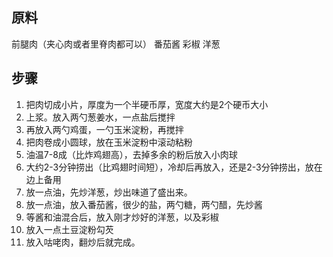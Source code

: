 ## 原料

前腿肉（夹心肉或者里脊肉都可以）
番茄酱
彩椒
洋葱

## 步骤

1. 把肉切成小片，厚度为一个半硬币厚，宽度大约是2个硬币大小
2. 上浆。放入两勺葱姜水，一点盐后搅拌
3. 再放入两勺鸡蛋，一勺玉米淀粉，再搅拌
4. 把肉卷成小圆球，放在玉米淀粉中滚动粘粉
5. 油温7-8成（比炸鸡翅高），去掉多余的粉后放入小肉球
6. 大约2-3分钟捞出（比鸡翅时间短），冷却后再放入，还是2-3分钟捞出，放在边上备用
7. 放一点油，先炒洋葱，炒出味道了盛出来。
8. 放一点油，放入番茄酱，很少的盐，两勺糖，两勺醋，先炒酱
9. 等酱和油混合后，放入刚才炒好的洋葱，以及彩椒
10. 放入一点土豆淀粉勾芡
11. 放入咕咾肉，翻炒后就完成。